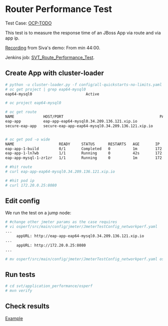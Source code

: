 # Router Performance Test

Test Case: [OCP-TODO]()

This test is to measure the response time of an JBoss App via route and via app ip.

[Recording](https://bluejeans.com/playback/s/vrrSfiWkKSOdWRDLnMssReXV8Ad7NDZoG3NBHoX4wTja3iLuJGXQppfhmIlY5f6g#) from Siva's demo: From min 44:00.

Jenkins job: [SVT_Route_Performance_Test](https://openshift-qe-jenkins.rhev-ci-vms.eng.rdu2.redhat.com/job/SVT_Route_Performance_Test/).

## Create App with cluster-loader

```sh
# python -u cluster-loader.py -f config/all-quickstarts-no-limits.yaml -v
# oc get project | grep eap64-mysql0
eap64-mysql0                        Active

# oc project eap64-mysql0

# oc get route 
NAME             HOST/PORT                                           PATH      SERVICES         PORT      TERMINATION   WILDCARD
eap-app          eap-app-eap64-mysql0.34.209.136.121.xip.io                    eap-app          <all>                   None
secure-eap-app   secure-eap-app-eap64-mysql0.34.209.136.121.xip.io             secure-eap-app   <all>     passthrough   None


# oc get pod -o wide
NAME                    READY     STATUS      RESTARTS   AGE       IP            NODE
eap-app-1-build         0/1       Completed   0          1m        172.22.0.18   ip-172-31-21-95.us-west-2.compute.internal
eap-app-1-ln7wb         1/1       Running     0          42s       172.20.0.25   ip-172-31-29-79.us-west-2.compute.internal
eap-app-mysql-1-zr1zr   1/1       Running     0          1m        172.20.0.23   ip-172-31-29-79.us-west-2.compute.internal

# #hit route
# curl eap-app-eap64-mysql0.34.209.136.121.xip.io

# #hit pod ip
# curl 172.20.0.25:8080

```

## Edit config
We run the test on a jump node:

```sh
# #change other jmeter params as the case requires
# vi osperf/src/main/config/jmeter/JmeterTestConfig_networkperf.yaml
...
     appURL: http://eap-app-eap64-mysql0.34.209.136.121.xip.io
...
     appURL: http://172.20.0.25:8080
...

# mv osperf/src/main/config/jmeter/JmeterTestConfig_networkperf.yaml osperf/src/main/config/jmeter/JmeterTestConfig.yaml
```

## Run tests

```sh
# cd svt/application_performance/osperf
# mvn verify

```

## Check results
[Example](http://file.rdu.redhat.com/~hongkliu/test_result/20170926.router_results_jmeter/)
